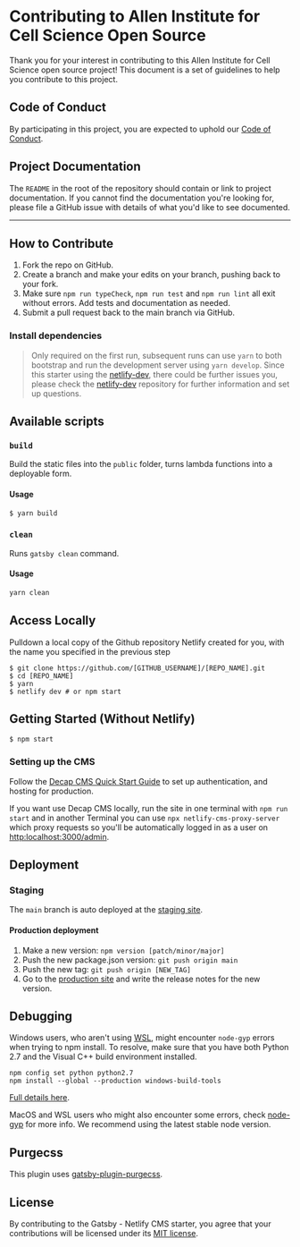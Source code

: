 # Contributing to Allen Institute for Cell Science Open Source

Thank you for your interest in contributing to this Allen Institute for Cell Science open source project! This document is
a set of guidelines to help you contribute to this project.

## Code of Conduct

By participating in this project, you are expected to uphold our [Code of
Conduct][code_of_conduct].

[code_of_conduct]: CODE_OF_CONDUCT.md

## Project Documentation

The `README` in the root of the repository should contain or link to
project documentation. If you cannot find the documentation you're
looking for, please file a GitHub issue with details of what
you'd like to see documented.

___

## How to Contribute

1. Fork the repo on GitHub.
2. Create a branch and make your edits on your branch, pushing back to your fork.
3. Make sure `npm run typeCheck`, `npm run test` and `npm run lint` all exit without errors. Add tests and documentation as needed.
4. Submit a pull request back to the main branch via GitHub.



### Install dependencies

> Only required on the first run, subsequent runs can use `yarn` to both
bootstrap and run the development server using `yarn develop`.
Since this starter using the [netlify-dev](https://www.netlify.com/products/dev/#how-it-works), there could be further issues you, please check the [netlify-dev](https://github.com/netlify/netlify-dev) repository for further information and set up questions. 

## Available scripts


### `build`

Build the static files into the `public` folder, turns lambda functions into a deployable form. 

#### Usage

```sh
$ yarn build
```

### `clean`

Runs `gatsby clean` command.

#### Usage

```sh
yarn clean
```


## Access Locally

Pulldown a local copy of the Github repository Netlify created for you, with the name you specified in the previous step

```
$ git clone https://github.com/[GITHUB_USERNAME]/[REPO_NAME].git
$ cd [REPO_NAME]
$ yarn
$ netlify dev # or npm start
```


## Getting Started (Without Netlify)

```
$ npm start
```

### Setting up the CMS

Follow the [Decap CMS Quick Start Guide](https://www.netlifycms.org/docs/quick-start/#authentication) to set up authentication, and hosting for production.

If you want use Decap CMS locally, run the site in one terminal with `npm run start` and in another
Terminal you can use `npx netlify-cms-proxy-server` which proxy requests so you'll be automatically logged
in as a user on [http:localhost:3000/admin](http:localhost:3000/admin).

## Deployment
### Staging
The `main` branch is auto deployed at the [staging site](https://main--cell-catalog.netlify.app/disease-catalog/).
#### Production deployment
1. Make a new version: `npm version [patch/minor/major]`
2. Push the new package.json version: `git push origin main`
3. Push the new tag: `git push origin [NEW_TAG]`
4. Go to the [production site](https://cell-catalog.allencell.org/disease-catalog/) and write the release notes for the new version.


## Debugging

Windows users, who aren't using [WSL](https://docs.microsoft.com/en-us/windows/wsl/about), might encounter `node-gyp` errors when trying to npm install.
To resolve, make sure that you have both Python 2.7 and the Visual C++ build environment installed.

```
npm config set python python2.7
npm install --global --production windows-build-tools
```

[Full details here](https://www.npmjs.com/package/node-gyp "NPM node-gyp page").

MacOS and WSL users who might also encounter some errors, check [node-gyp](https://github.com/nodejs/node-gyp) for more info. We recommend using the latest stable node version.

## Purgecss

This plugin uses [gatsby-plugin-purgecss](https://www.gatsbyjs.org/packages/gatsby-plugin-purgecss/).


## License

By contributing to the Gatsby - Netlify CMS starter, you agree that your contributions will be licensed
under its [MIT license](LICENSE).
